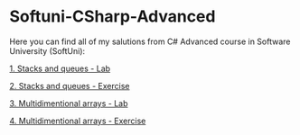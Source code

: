 # Softuni-CSharp-Advanced

Here you can find all of my salutions from C# Advanced course in Software University (SoftUni):

[1. Stacks and queues - Lab](https://github.com/Vaseto28/Softuni-CSharp-Advanced/tree/main/Stacks-and-queues-lab)

[2. Stacks and queues - Exercise](https://github.com/Vaseto28/Softuni-CSharp-Advanced/tree/main/Stacks-and-Queues-Exercise)

[3. Multidimentional arrays - Lab](https://github.com/Vaseto28/Softuni-CSharp-Advanced/tree/main/Multidimentional%20arrays%20-%20Lab)

[4. Multidimentional arrays - Exercise](https://github.com/Vaseto28/Softuni-CSharp-Advanced/tree/main/Multidimentional%20arrays%20-%20Exercise)
